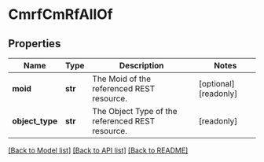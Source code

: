 # CmrfCmRfAllOf

## Properties
Name | Type | Description | Notes
------------ | ------------- | ------------- | -------------
**moid** | **str** | The Moid of the referenced REST resource.   | [optional] [readonly] 
**object_type** | **str** | The Object Type of the referenced REST resource.    | [readonly] 

[[Back to Model list]](../README.md#documentation-for-models) [[Back to API list]](../README.md#documentation-for-api-endpoints) [[Back to README]](../README.md)


